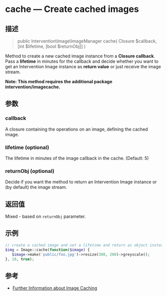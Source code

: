 # cache — Create cached images

## 描述

> public Intervention\Image\ImageManager cache( Closure $callback, [int $lifetime, [bool $returnObj]] )

Method to create a new cached image instance from a **Closure callback**. Pass a **lifetime** in minutes for the callback and decide whether you want to get an Intervention Image instance as **return value** or just receive the image stream.

**Note: This method requires the additional package intervention/imagecache.**

## 参数

### callback
A closure containing the operations on an image, defining the cached image.

### lifetime (optional)
The lifetime in minutes of the image callback in the cache. (Default: 5)

### returnObj (optional)
Decide if you want the method to return an Intervention Image instance or (by default) the image stream.

## 返回值
Mixed - based on ```returnObj``` parameter.

## 示例

```php
// create a cached image and set a lifetime and return as object instead of string
$img = Image::cache(function($image) {
   $image->make('public/foo.jpg')->resize(300, 200)->greyscale();
}, 10, true);
```


## 参考
- [Further Information about Image Caching](/use/cache)
